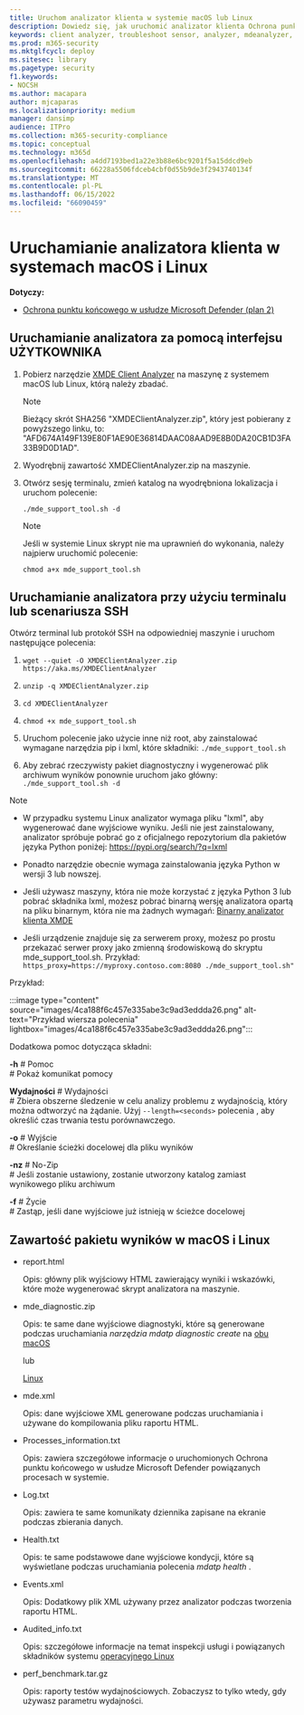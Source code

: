 ```yaml
---
title: Uruchom analizator klienta w systemie macOS lub Linux
description: Dowiedz się, jak uruchomić analizator klienta Ochrona punktu końcowego w usłudze Microsoft Defender w systemie macOS lub Linux
keywords: client analyzer, troubleshoot sensor, analyzer, mdeanalyzer, macos, linux, mdeanalyzer
ms.prod: m365-security
ms.mktglfcycl: deploy
ms.sitesec: library
ms.pagetype: security
f1.keywords:
- NOCSH
ms.author: macapara
author: mjcaparas
ms.localizationpriority: medium
manager: dansimp
audience: ITPro
ms.collection: m365-security-compliance
ms.topic: conceptual
ms.technology: m365d
ms.openlocfilehash: a4dd7193bed1a22e3b88e6bc9201f5a15ddcd9eb
ms.sourcegitcommit: 66228a5506fdceb4cbf0d55b9de3f2943740134f
ms.translationtype: MT
ms.contentlocale: pl-PL
ms.lasthandoff: 06/15/2022
ms.locfileid: "66090459"
---
```

# <a name="run-the-client-analyzer-on-macos-and-linux"></a>Uruchamianie analizatora klienta w systemach macOS i Linux


**Dotyczy:**
- [Ochrona punktu końcowego w usłudze Microsoft Defender (plan 2)](https://go.microsoft.com/fwlink/p/?linkid=2154037) 

## <a name="running-the-analyzer-through-gui-scenario"></a>Uruchamianie analizatora za pomocą interfejsu UŻYTKOWNIKA

1. Pobierz narzędzie [XMDE Client Analyzer](https://aka.ms/XMDEClientAnalyzer) na maszynę z systemem macOS lub Linux, którą należy zbadać.

   > [!NOTE]
   > Bieżący skrót SHA256 "XMDEClientAnalyzer.zip", który jest pobierany z powyższego linku, to: "AFD674A149F139E80F1AE90E36814DAAC08AAD9E8B0DA20CB1D3FA33B9D0D1AD".

2. Wyodrębnij zawartość XMDEClientAnalyzer.zip na maszynie.

3. Otwórz sesję terminalu, zmień katalog na wyodrębniona lokalizacja i uruchom polecenie:

   `./mde_support_tool.sh -d`

   > [!NOTE]
   > Jeśli w systemie Linux skrypt nie ma uprawnień do wykonania, należy najpierw uruchomić polecenie:
   >
   > `chmod a+x mde_support_tool.sh`

## <a name="running-the-analyzer-using-a-terminal-or-ssh-scenario"></a>Uruchamianie analizatora przy użyciu terminalu lub scenariusza SSH

Otwórz terminal lub protokół SSH na odpowiedniej maszynie i uruchom następujące polecenia:

1. `wget --quiet -O XMDEClientAnalyzer.zip https://aka.ms/XMDEClientAnalyzer`

2. `unzip -q XMDEClientAnalyzer.zip`

3. `cd XMDEClientAnalyzer`

4. `chmod +x mde_support_tool.sh`

3. Uruchom polecenie jako użycie inne niż root, aby zainstalować wymagane narzędzia pip i lxml, które składniki: `./mde_support_tool.sh`

4. Aby zebrać rzeczywisty pakiet diagnostyczny i wygenerować plik archiwum wyników ponownie uruchom jako główny: `./mde_support_tool.sh -d`

> [!NOTE]
> - W przypadku systemu Linux analizator wymaga pliku "lxml", aby wygenerować dane wyjściowe wyniku. Jeśli nie jest zainstalowany, analizator spróbuje pobrać go z oficjalnego repozytorium dla pakietów języka Python poniżej: <https://pypi.org/search/?q=lxml>
> 
> - Ponadto narzędzie obecnie wymaga zainstalowania języka Python w wersji 3 lub nowszej.
>
> - Jeśli używasz maszyny, która nie może korzystać z języka Python 3 lub pobrać składnika lxml, możesz pobrać binarną wersję analizatora opartą na pliku binarnym, która nie ma żadnych wymagań: [Binarny analizator klienta XMDE](https://aka.ms/XMDEClientAnalyzerBinary)
>
> - Jeśli urządzenie znajduje się za serwerem proxy, możesz po prostu przekazać serwer proxy jako zmienną środowiskową do skryptu mde_support_tool.sh. Przykład: `https_proxy=https://myproxy.contoso.com:8080 ./mde_support_tool.sh"`

Przykład:

:::image type="content" source="images/4ca188f6c457e335abe3c9ad3eddda26.png" alt-text="Przykład wiersza polecenia" lightbox="images/4ca188f6c457e335abe3c9ad3eddda26.png":::

Dodatkowa pomoc dotycząca składni:

**-h** \# Pomoc<br>
\# Pokaż komunikat pomocy

**Wydajności** \# Wydajności<br>
\# Zbiera obszerne śledzenie w celu analizy problemu z wydajnością, który można odtworzyć na żądanie. Użyj `--length=<seconds>` polecenia , aby określić czas trwania testu porównawczego.

**-o** \# Wyjście<br>
\# Określanie ścieżki docelowej dla pliku wyników

**-nz** \# No-Zip<br>
\# Jeśli zostanie ustawiony, zostanie utworzony katalog zamiast wynikowego pliku archiwum

**-f** \# Życie<br>
\# Zastąp, jeśli dane wyjściowe już istnieją w ścieżce docelowej

## <a name="result-package-contents-on-macos-and-linux"></a>Zawartość pakietu wyników w macOS i Linux

- report.html

  Opis: główny plik wyjściowy HTML zawierający wyniki i wskazówki, które może wygenerować skrypt analizatora na maszynie.

- mde_diagnostic.zip

  Opis: te same dane wyjściowe diagnostyki, które są generowane podczas uruchamiania *narzędzia mdatp diagnostic create* na [obu macOS](/windows/security/threat-protection/microsoft-defender-atp/mac-resources#collecting-diagnostic-information)

  lub

  [Linux](/windows/security/threat-protection/microsoft-defender-atp/linux-resources#collect-diagnostic-information)

- mde.xml

  Opis: dane wyjściowe XML generowane podczas uruchamiania i używane do kompilowania pliku raportu HTML.

- Processes_information.txt

  Opis: zawiera szczegółowe informacje o uruchomionych Ochrona punktu końcowego w usłudze Microsoft Defender powiązanych procesach w systemie.

- Log.txt

  Opis: zawiera te same komunikaty dziennika zapisane na ekranie podczas zbierania danych.

- Health.txt

  Opis: te same podstawowe dane wyjściowe kondycji, które są wyświetlane podczas uruchamiania polecenia *mdatp health* .

- Events.xml

  Opis: Dodatkowy plik XML używany przez analizator podczas tworzenia raportu HTML.

- Audited_info.txt

  Opis: szczegółowe informacje na temat inspekcji usługi i powiązanych składników systemu [operacyjnego Linux](/microsoft-365/security/defender-endpoint/linux-resources)

- perf_benchmark.tar.gz

  Opis: raporty testów wydajnościowych. Zobaczysz to tylko wtedy, gdy używasz parametru wydajności.
